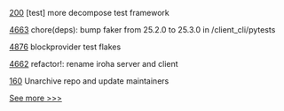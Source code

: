 
[200](https://github.com/hyperledger/iroha-python/pull/200) [test] more decompose test framework

[4663](https://github.com/hyperledger/iroha/pull/4663) chore(deps): bump faker from 25.2.0 to 25.3.0 in /client_cli/pytests

[4876](https://github.com/hyperledger/fabric/pull/4876) blockprovider test flakes

[4662](https://github.com/hyperledger/iroha/pull/4662) refactor!: rename iroha server and client

[160](https://github.com/hyperledger-labs/microfab/pull/160) Unarchive repo and update maintainers


[See more >>>](https://start-here.hyperledger.org/pull-requests)
